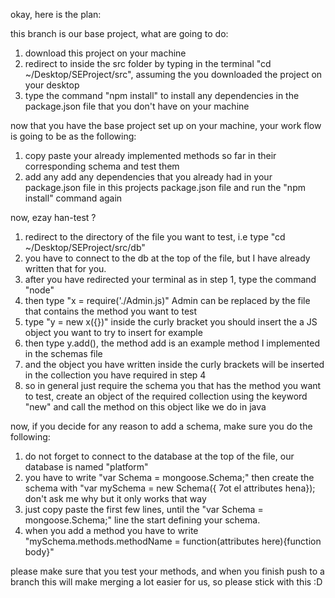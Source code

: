 okay, here is the plan:

this branch is our base project, what are going to do:
1) download this project on your machine
2) redirect to inside the src folder by typing in the terminal "cd ~/Desktop/SEProject/src", assuming the you downloaded the project on your desktop
3) type the command "npm install" to install any dependencies in the package.json file that you don't have on your machine

now that you have the base project set up on your machine, your work flow is going to be as the following:
1) copy paste your already implemented methods so far in their corresponding schema and test them
2) add any add any dependencies that you already had in your package.json file in this projects package.json file and run the "npm install" command again


now, ezay han-test ? 
1) redirect to the directory of the file you want to test, i.e type "cd ~/Desktop/SEProject/src/db"
2) you have to connect to the db at the top of the file, but I have already written that for you.
3) after you have redirected your terminal as in step 1, type the command "node"
4) then type "x = require('./Admin.js)" Admin can be replaced by the file that contains the method you want to test
5) type "y = new x({})" inside the curly bracket you should insert the a JS object you want to try to insert for example
6) then type y.add(), the method add is an example method I implemented in the schemas file
7) and the object you have written inside the curly brackets will be inserted in the collection you have required in step 4
8) so in general just require the schema you that has the method you want to test, create an object of the required collection using the keyword "new" and call the method on this object like we do in java

now, if you decide for any reason to add a schema, make sure you do the following:
1) do not forget to connect to the database at the top of the file, our database is named "platform"
2) you have to write "var Schema = mongoose.Schema;" then create the schema with "var mySchema = new Schema({ 7ot el attributes hena}); don't ask me why but it only works that way
3) just copy paste the first few lines, until the "var Schema = mongoose.Schema;" line the start defining your schema.
4) when you add a method you have to write "mySchema.methods.methodName = function(attributes here){function body}"

please make sure that you test your methods, and when you finish push to a branch
this will make merging a lot easier for us, so please stick with this :D
